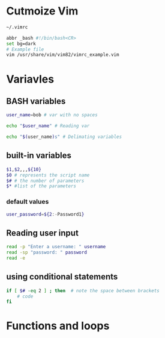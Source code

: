 # Cutmoize Vim 
```sh
~/.vimrc
```
```sh
abbr _bash #!/bin/bash<CR>
set bg=dark 
# Example file 
vim /usr/share/vim/vim82/vimrc_example.vim
```
# Variavles 
## BASH variables 
```sh
user_name=bob # var with no spaces 

echo "$user_name" # Reading var 

echo "$(user_name)s" # Delimating variables 
```

## built-in variables 
```sh
$1,$2,,,${10} 
$0 # represents the script name 
$# # the number of parameters 
$* #list of the parameters
```
### default values
```sh
user_password=${2:-Password1}
```
## Reading user input 
```sh
read -p "Enter a username: " username 
read -sp "password: " password
read -e 
```
## using conditional statements 
```sh
if [ $# -eq 2 ] ; then  # note the space between brackets 
    # code 
fi 
```
# Functions and loops
